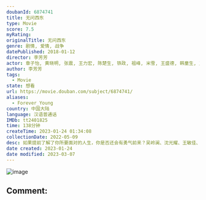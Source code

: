 ```yaml
---
doubanId: 6874741
title: 无问西东
type: Movie
score: 7.5
myRating: 
originalTitle: 无问西东
genre: 剧情, 爱情, 战争
datePublished: 2018-01-12
director: 李芳芳
actor: 章子怡, 黄晓明, 张震, 王力宏, 陈楚生, 铁政, 祖峰, 米雪, 王盛德, 韩童生, 王鑫, 郑铮, 章泽天, 黄梦莹, 林美秀, 保罗·菲利普·克拉克, 胡家华, 伊娜, 吴谨言, 纪帅, 王天泽, 伍麟凯, 都星言, 李洪权, 马修·雷·鲁格斯, 石燕京, 谌龙, 宣依, 王宏政
author: 李芳芳
tags:
  - Movie
state: 想看
url: https://movie.douban.com/subject/6874741/
aliases:
  - Forever_Young
country: 中国大陆
language: 汉语普通话
IMDb: tt2401825
time: 138分钟
createTime: 2023-01-24 01:34:08
collectionDate: 2022-05-09
desc: 如果提前了解了你所要面对的人生，你是否还会有勇气前来？吴岭澜、沈光耀、王敏佳、陈鹏、张果果，几个年轻人满怀诸多渴望，在四个非同凡响的时空中一路前行。吴岭澜（陈楚生饰），出发时意气风发，却很快在途中...
date created: 2023-01-24
date modified: 2023-03-07
---
```


![image](p2507572275.jpg)

Comment:
---
